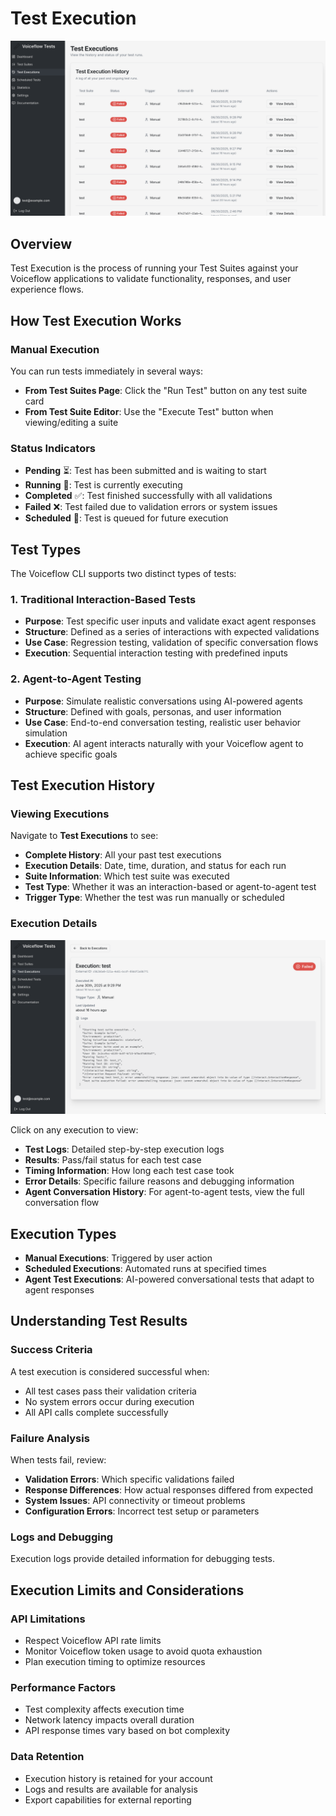 # Test Execution

<p align="center">
  <img alt="Test Execution" src="/images/test-platform/test-execution.png" />
</p>

## Overview
Test Execution is the process of running your Test Suites against your Voiceflow applications to validate functionality, responses, and user experience flows.

## How Test Execution Works

### Manual Execution

You can run tests immediately in several ways:

- **From Test Suites Page**: Click the "Run Test" button on any test suite card
- **From Test Suite Editor**: Use the "Execute Test" button when viewing/editing a suite

### Status Indicators
- **Pending** ⏳: Test has been submitted and is waiting to start
- **Running** 🔄: Test is currently executing
- **Completed** ✅: Test finished successfully with all validations
- **Failed** ❌: Test failed due to validation errors or system issues
- **Scheduled** 📅: Test is queued for future execution


## Test Types

The Voiceflow CLI supports two distinct types of tests:

### 1. Traditional Interaction-Based Tests

- **Purpose**: Test specific user inputs and validate exact agent responses
- **Structure**: Defined as a series of interactions with expected validations
- **Use Case**: Regression testing, validation of specific conversation flows
- **Execution**: Sequential interaction testing with predefined inputs

### 2. Agent-to-Agent Testing

- **Purpose**: Simulate realistic conversations using AI-powered agents
- **Structure**: Defined with goals, personas, and user information
- **Use Case**: End-to-end conversation testing, realistic user behavior simulation
- **Execution**: AI agent interacts naturally with your Voiceflow agent to achieve specific goals

## Test Execution History

### Viewing Executions

Navigate to **Test Executions** to see:

- **Complete History**: All your past test executions
- **Execution Details**: Date, time, duration, and status for each run
- **Suite Information**: Which test suite was executed
- **Test Type**: Whether it was an interaction-based or agent-to-agent test
- **Trigger Type**: Whether the test was run manually or scheduled

### Execution Details

<p align="center">
  <img alt="Test Execution Detail" src="/images/test-platform/test-execution-detail.png" />
</p>

Click on any execution to view:

- **Test Logs**: Detailed step-by-step execution logs
- **Results**: Pass/fail status for each test case
- **Timing Information**: How long each test case took
- **Error Details**: Specific failure reasons and debugging information
- **Agent Conversation History**: For agent-to-agent tests, view the full conversation flow

## Execution Types

- **Manual Executions**: Triggered by user action
- **Scheduled Executions**: Automated runs at specified times
- **Agent Test Executions**: AI-powered conversational tests that adapt to agent responses

## Understanding Test Results

### Success Criteria

A test execution is considered successful when:

- All test cases pass their validation criteria
- No system errors occur during execution
- All API calls complete successfully

### Failure Analysis

When tests fail, review:

- **Validation Errors**: Which specific validations failed
- **Response Differences**: How actual responses differed from expected
- **System Issues**: API connectivity or timeout problems
- **Configuration Errors**: Incorrect test setup or parameters

### Logs and Debugging

Execution logs provide detailed information for debugging tests.

## Execution Limits and Considerations

### API Limitations
- Respect Voiceflow API rate limits
- Monitor Voiceflow token usage to avoid quota exhaustion
- Plan execution timing to optimize resources

### Performance Factors
- Test complexity affects execution time
- Network latency impacts overall duration
- API response times vary based on bot complexity

### Data Retention
- Execution history is retained for your account
- Logs and results are available for analysis
- Export capabilities for external reporting
